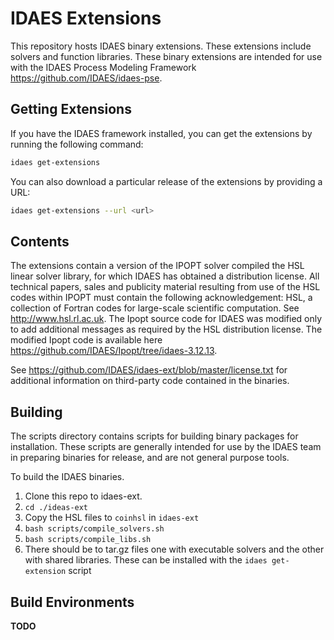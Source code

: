 # IDAES Extensions

This repository hosts IDAES binary extensions.  These extensions include solvers and function libraries.  These binary extensions are intended for use with the IDAES Process Modeling Framework https://github.com/IDAES/idaes-pse.

## Getting Extensions

If you have the IDAES framework installed, you can get the extensions by running the following command:

```sh
idaes get-extensions
```

You can also download a particular release of the extensions by providing a URL:

```sh
idaes get-extensions --url <url>
```

## Contents

The extensions contain a version of the IPOPT solver compiled the HSL linear solver library, for which IDAES has obtained
a distribution license. All technical papers, sales and publicity material resulting from use of the HSL codes within IPOPT
must contain the following acknowledgement: HSL, a collection of Fortran codes for large-scale scientific computation. See http://www.hsl.rl.ac.uk. The Ipopt source code for IDAES was modified only to add additional messages as required by the HSL
distribution license.  The modified Ipopt code is available here https://github.com/IDAES/Ipopt/tree/idaes-3.12.13.

See https://github.com/IDAES/idaes-ext/blob/master/license.txt for additional information on third-party code contained
in the binaries.

## Building

The scripts directory contains scripts for building binary packages for installation.  These scripts are generally intended for use by the IDAES team in preparing binaries for release, and are not general purpose tools.

To build the IDAES binaries.  
  1) Clone this repo to idaes-ext.
  2) ```cd ./ideas-ext```
  3) Copy the HSL files to ```coinhsl``` in ```idaes-ext```
  4) ```bash scripts/compile_solvers.sh```
  5) ```bash scripts/compile_libs.sh```
  6) There should be to tar.gz files one with executable solvers and the other with shared libraries.  These can be installed with the ```idaes get-extension``` script

## Build Environments

**TODO**
